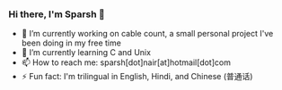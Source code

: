 ### Hi there, I'm Sparsh 👋

- 🔭 I’m currently working on cable count, a small personal project I've been doing in my free time
- 🌱 I’m currently learning C and Unix
- 📫 How to reach me: sparsh[dot]nair[at]hotmail[dot]com
- ⚡ Fun fact: I'm trilingual in English, Hindi, and Chinese (普通话)

<!--
**Sparsh-N/Sparsh-N** is a ✨ _special_ ✨ repository because its `README.md` (this file) appears on your GitHub profile.

Here are some ideas to get you started:

- 🔭 I’m currently working on ...
- 🌱 I’m currently learning ...
- 👯 I’m looking to collaborate on ...
- 🤔 I’m looking for help with ...
- 💬 Ask me about ...
- 📫 How to reach me: ...
- 😄 Pronouns: ...
- ⚡ Fun fact: ...
-->
